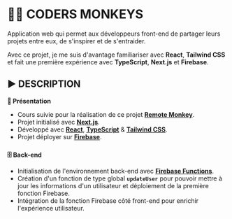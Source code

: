 # 👨‍💻 CODERS MONKEYS
Application web qui permet aux développeurs front-end de partager leurs projets entre eux, de s'inspirer et de s'entraider.

Avec ce projet, je me suis d'avantage familiariser avec **React**, **Tailwind CSS** et fait une première expérience avec **TypeScript**, **Next.js** et **Firebase**.

## ▶️ DESCRIPTION
**📄 Présentation**
- Cours suivie pour la réalisation de ce projet **[Remote Monkey](https://youtube.com/playlist?list=PLtKaauZVThjAe3U3AQqa-C1fLwHR48aMM&si=EH_EwWJUuE1k5gSE)**.
- Projet initialisé avec **[Next.js](https://nextjs.org/)**.
- Développé avec **[React](https://fr.react.dev/)**, **[TypeScript](https://www.typescriptlang.org/)** & **[Tailwind CSS](https://tailwindcss.com/)**.
- Projet déployer sur **[Firebase](https://firebase.google.com/)**.

###
**🗄️ Back-end**
- Initialisation de l'environnement back-end avec **[Firebase Functions](https://firebase.google.com/docs/functions?hl=fr)**.
- Création d'un fonction de type global **`updateUser`** pour pouvoir mettre à jour les informations d'un utilisateur et déploiement de la première fonction Firebase.
- Intégration de la fonction Firebase côté front-end pour enrichir l'expérience utilisateur.